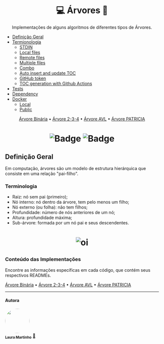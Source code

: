 [//]: # (--------Titulo--------)
<h1 align="center">
  <a>
    💻 Árvores 🌳
  </a>
</h1>

[//]: # (--------Descricao--------)
<p align="center">
  <a>
  Implementações de alguns algoritmos de diferentes tipos de Árvores.
  </a>
</p>

<!--ts-->
   * [Definição Geral](#definic-ao-geral)
   * [Termionologia](#terminologia)
      * [STDIN](#stdin)
      * [Local files](#local-files)
      * [Remote files](#remote-files)
      * [Multiple files](#multiple-files)
      * [Combo](#combo)
      * [Auto insert and update TOC](#auto-insert-and-update-toc)
      * [GitHub token](#github-token)
      * [TOC generation with Github Actions](#toc-generation-with-github-actions)
   * [Tests](#tests)
   * [Dependency](#dependency)
   * [Docker](#docker)
     * [Local](#local)
     * [Public](#public)
<!--te-->


[//]: # (--------Conteudos--------)
<p align="center">
 <a href="https://github.com/Dino-Comp/Arvores/tree/main/arvores%20binarias">Árvore Binária</a> •
 <a href="https://github.com/Dino-Comp/Arvores/tree/main/ARVORE234">Árvore 2-3-4</a> • 
 <a href="https://github.com/Dino-Comp/Arvores/tree/main/arv_AVL">Árvore AVL</a> • 
 <a href="https://github.com/Dino-Comp/Arvores/tree/main/arv_PATRICIA">Árvore PATRICIA</a>
</p>

[//]: # (--------Badge--------)
<h1 align="center">
  
  ![Badge](https://img.shields.io/badge/Linguagem-C-F1CB7B)
  ![Badge](https://img.shields.io/badge/License-MIT-F1CB7B)
  
</h1>

## Definição Geral
Em computação, árvores são um modelo de estrutura hierárquica que consiste em uma relação "pai-filho".

### Terminologia
<!--ts-->
   * Raiz: nó sem pai (primeiro);
   * Nó interno: nó dentro da árvore, tem pelo menos um filho;
   * Nó externo (ou folha): não tem filhos;
   * Profundidade: número de nós anteriores de um nó;
   * Altura: profundidade máxima;
   * Sub-árvore: formada por um nó pai e seus descendentes.
<!--te-->

[//]: # (--------Banner--------)
<h1 align="center">
  
  ![oi](https://user-images.githubusercontent.com/65466643/143596914-a1962f23-7386-46c8-89e6-0cc4232f5ddd.png)
  
</h1>

### Conteúdo das Implementações
Encontre as informações específicas em cada código, que contém seus respectivos READMEs.
<p align="left">
 <a href="https://github.com/Dino-Comp/Arvores/tree/main/arvores%20binarias">Árvore Binária</a> •
 <a href="https://github.com/Dino-Comp/Arvores/tree/main/ARVORE234">Árvore 2-3-4</a> • 
 <a href="https://github.com/Dino-Comp/Arvores/tree/main/arv_AVL">Árvore AVL</a> • 
 <a href="https://github.com/Dino-Comp/Arvores/tree/main/arv_PATRICIA">Árvore PATRICIA</a>
</p>

---
#### Autora

<a href="https://github.com/lauramartinho">
 <img style="border-radius: 50%;" src="https://user-images.githubusercontent.com/65466643/143616931-de8587f0-bfb6-4015-8969-9df896c25247.jpg" width="80px;" alt=""/>
 <br />
 <sub><b>Laura Martinho</b></sub></a> <a href="https://github.com/lauramartinho//" title="Laura Martinho">🦕</a>

